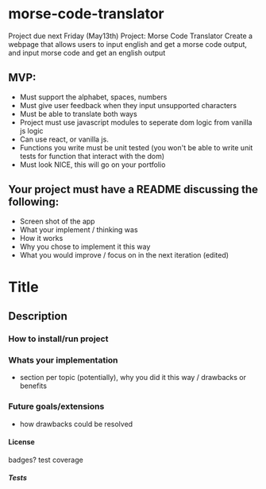 # morse-code-translator

Project due next Friday (May13th)
Project: Morse Code Translator
Create a webpage that allows users to input english and get a morse code output, and input morse code and get an english output

## MVP:
- Must support the alphabet, spaces, numbers
- Must give user feedback when they input unsupported characters
- Must be able to translate both ways
- Project must use javascript modules to seperate dom logic from vanilla js logic
- Can use react, or vanilla js.
- Functions you write must be unit tested (you won't be able to write unit tests for function that interact with the dom)
- Must look NICE, this will go on your portfolio

## Your project must have a README discussing the following:
- Screen shot of the app
- What your implement / thinking was
- How it works
- Why you chose to implement it this way
- What you would improve / focus on in the next iteration
(edited)

# Title
## Description
### How to install/run project
### Whats your implementation
- section per topic (potentially), why you did it this way / drawbacks or benefits
### Future goals/extensions
- how drawbacks could be resolved
#### License
badges? test coverage
##### Tests